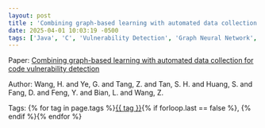 ```yaml
---
layout: post
title : 'Combining graph-based learning with automated data collection for code vulnerability detection'
date: 2025-04-01 10:03:19 -0500
tags: ['Java', 'C', 'Vulnerability Detection', 'Graph Neural Network', 'Program Graph']
---
```

Paper: [Combining graph-based learning with automated data collection for code vulnerability detection](https://ieeexplore-ieee-org.proxy.library.nd.edu/document/9293321)

Author: Wang, H. and Ye, G. and Tang, Z. and Tan, S. H. and Huang, S. and Fang, D. and Feng, Y. and Bian, L. and Wang, Z.




 Tags: 
    <span>
    {% for tag in page.tags %}<a href="{{ site.baseurl }}tags/#{{ tag | slugify }}">{{ tag }}</a>{% if forloop.last == false %}, {% endif %}{% endfor %}
    </span>

